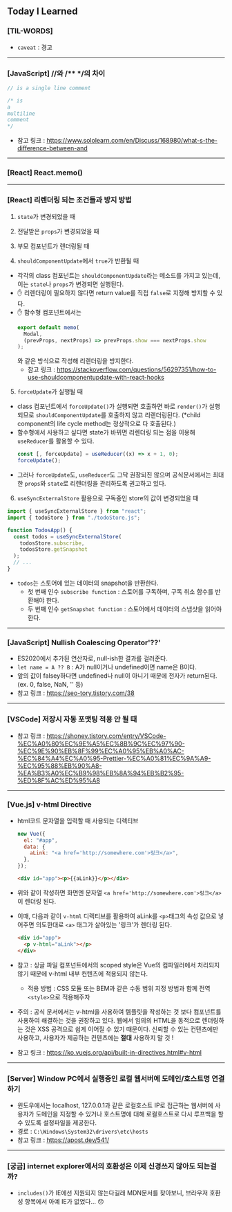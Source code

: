 ## Today I Learned

### [TIL-WORDS]

- `caveat` : 경고

---

### [JavaScript] //와 /\*\* \*/의 차이

```javascript
// is a single line comment

/* is 
a 
multiline 
comment
*/
```

- 참고 링크 : https://www.sololearn.com/en/Discuss/168980/what-s-the-difference-between-and

---

### [React] React.memo()

---

### [React] 리렌더링 되는 조건들과 방지 방법

1. `state`가 변경되었을 때

2. 전달받은 `props`가 변경되었을 때

3. 부모 컴포넌트가 렌더링될 때

4. `shouldComponentUpdate`에서 `true`가 반환될 때

- 각각의 class 컴포넌트는 `shouldComponentUpdate`라는 메소드를 가지고 있는데, 이는 `state`나 `props`가 변경되면 실행된다.
- ✋ 리렌더링이 필요하지 않다면 return value를 직접 `false`로 지정해 방지할 수 있다.
- ✋ 함수형 컴포넌트에서는
  ```javascript
  export default memo(
    Modal,
    (prevProps, nextProps) => prevProps.show === nextProps.show
  );
  ```
  와 같은 방식으로 작성해 리렌더링을 방지한다.
  - 참고 링크 : https://stackoverflow.com/questions/56297351/how-to-use-shouldcomponentupdate-with-react-hooks

5. `forceUpdate`가 실행될 때

- class 컴포넌트에서 `forceUpdate()`가 실행되면 호출하면 바로 `render()`가 실행되므로 `shouldComponentUpdate`를 호출하지 않고 리렌더링된다. (\*child component의 life cycle method는 정상적으로 다 호출된다.)
- 함수형에서 사용하고 싶다면 state가 바뀌면 리렌더링 되는 점을 이용해 `useReducer`를 활용할 수 있다.
  ```javascript
  const [, forceUpdate] = useReducer((x) => x + 1, 0);
  forceUpdate();
  ```
- 그러나 `forceUpdate`도, `useReducer`도 그닥 권장되진 않으며 공식문서에서는 최대한 `props`와 `state`로 리렌더링을 관리하도록 권고하고 있다.

6. `useSyncExternalStore` 활용으로 구독중인 store의 값이 변경되었을 때

```javascript
import { useSyncExternalStore } from "react";
import { todoStore } from "./todoStore.js";

function TodosApp() {
  const todos = useSyncExternalStore(
    todosStore.subscribe,
    todosStore.getSnapshot
  );
  // ...
}
```

- `todos`는 스토어에 있는 데이터의 snapshot을 반환한다.
  - 첫 번째 인수 `subscribe function` : 스토어를 구독하며, 구독 취소 함수를 반환해야 한다.
  - 두 번째 인수 `getSnapshot function` : 스토어에서 데이터의 스냅샷을 읽어야 한다.

---

### [JavaScript] Nullish Coalescing Operator'??'

- ES2020에서 추가된 연산자로, null-ish한 결과를 걸러준다.
- `let name = A ?? B` : A가 null이거나 undefined이면 name은 B이다.
- 앞의 값이 falsey하다면 undefined나 null이 아니기 때문에 전자가 return된다. (ex. 0, false, NaN, '' 등)
- 참고 링크 : https://seo-tory.tistory.com/38

---

### [VSCode] 저장시 자동 포맷팅 적용 안 될 때

- 참고 링크 : https://shoney.tistory.com/entry/VSCode-%EC%A0%80%EC%9E%A5%EC%8B%9C%EC%97%90-%EC%9E%90%EB%8F%99%EC%A0%95%EB%A0%AC-%EC%84%A4%EC%A0%95-Prettier-%EC%A0%81%EC%9A%A9-%EC%95%88%EB%90%A8-%EA%B3%A0%EC%B9%98%EB%8A%94%EB%B2%95-%ED%8F%AC%ED%95%A8

---

### [Vue.js] v-html Directive

- html코드 문자열을 입력할 때 사용되는 디렉티브

  ```js
  new Vue({
    el: "#app",
    data: {
      aLink: "<a href='http://somewhere.com'>링크</a>",
    },
  });
  ```

  ```html
  <div id="app"><p>{{aLink}}</p></div>
  ```

- 위와 같이 작성하면 화면엔 문자열 `<a href='http://somewhere.com'>링크</a>`이 렌더링 된다.
- 이때, 다음과 같이 `v-html` 디렉티브를 활용하여 aLink를 `<p>`태그의 속성 값으로 넣어주면 의도한대로 `<a>` 태그가 살아있는 '링크'가 렌더링 된다.

  ```html
  <div id="app">
    <p v-html="aLink"></p>
  </div>
  ```

- 참고 : 싱글 파일 컴포넌트에서의 scoped style은 Vue의 컴파일러에서 처리되지 않기 때문에 v-html 내부 컨텐츠에 적용되지 않는다.
  - 적용 방법 : CSS 모듈 또는 BEM과 같은 수동 범위 지정 방법과 함께 전역 `<style>`으로 적용해주자
- 주의 : 공식 문서에서는 v-html을 사용하여 템플릿을 작성하는 것 보다 컴포넌트를 사용하여 해결하는 것을 권장하고 있다. 웹에서 임의의 HTML을 동적으로 렌더링하는 것은 XSS 공격으로 쉽게 이어질 수 있기 때문이다. 신뢰할 수 있는 컨텐츠에만 사용하고, 사용자가 제공하는 컨텐츠에는 <b>절대</b> 사용하지 말 것 !
- 참고 링크 : https://ko.vuejs.org/api/built-in-directives.html#v-html

---

### [Server] Window PC에서 실행중인 로컬 웹서버에 도메인/호스트명 연결하기

- 윈도우에서는 localhost, 127.0.0.1과 같은 로컬호스트 IP로 접근하는 웹서버에 사용자가 도메인을 지정할 수 있거나 호스트명에 대해 로컬호스트로 다시 루프백을 할 수 있도록 설정파일을 제공한다.
- 경로 : `C:\Windows\System32\drivers\etc\hosts`
- 참고 링크 : https://apost.dev/541/

---

### [궁금] internet explorer에서의 호환성은 이제 신경쓰지 않아도 되는걸까?

- `includes()`가 IE에선 지원되지 않는다길래 MDN문서를 찾아보니, 브라우저 호환성 항목에서 아예 IE가 없었다... 😯

